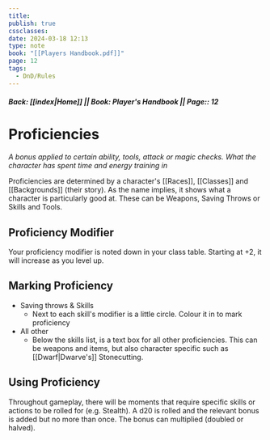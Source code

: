 ```yaml
---
title: 
publish: true
cssclasses: 
date: 2024-03-18 12:13
type: note
book: "[[Players Handbook.pdf]]"
page: 12
tags:
  - DnD/Rules
---
```

##### Back: [[index|Home]] || Book: Player's Handbook || Page:: 12
# Proficiencies
*A bonus applied to certain ability, tools, attack or magic checks. What the character has spent time and energy training in*

Proficiencies are determined by a character's [[Races]], [[Classes]] and [[Backgrounds]] (their story). As the name implies, it shows what a character is particularly good at. These can be Weapons, Saving Throws or Skills and Tools.
## Proficiency Modifier
Your proficiency modifier is noted down in your class table. Starting at +2, it will increase as you level up.
## Marking Proficiency
- Saving throws & Skills
	- Next to each skill's modifier is a little circle. Colour it in to mark proficiency
- All other
	- Below the skills list, is a text box for all other proficiencies. This can be weapons and items, but also character specific such as [[Dwarf|Dwarve's]] Stonecutting.
## Using Proficiency
Throughout gameplay, there will be moments that require specific skills or actions to be rolled for (e.g. Stealth). A d20 is rolled and the relevant bonus is added but no more than once. The bonus can multiplied (doubled or halved).